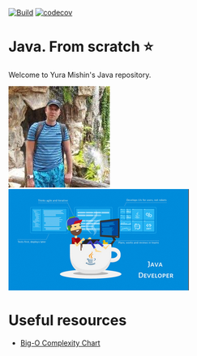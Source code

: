 [![Build](https://github.com/YuraMishin/Java/actions/workflows/build.yaml/badge.svg)](https://github.com/YuraMishin/Java/actions/workflows/build.yaml) [![codecov](https://codecov.io/gh/YuraMishin/Java/branch/main/graph/badge.svg?token=ej2x1uLIum)](https://codecov.io/gh/YuraMishin/Java)
# Java. From scratch ⭐️
Welcome to Yura Mishin's Java repository.

![Photo](https://github.com/YuraMishin/Java/blob/main/img/avatar.jpg)![Photo](https://github.com/YuraMishin/Java/blob/main/img/jd.jpg)

# Useful resources
+ [Big-O Complexity Chart](https://www.bigocheatsheet.com/)